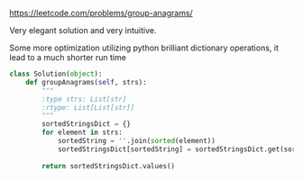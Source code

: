 https://leetcode.com/problems/group-anagrams/

Very elegant solution and very intuitive.


Some more optimization utilizing python brilliant dictionary operations, it lead to a much shorter run time


```python
class Solution(object):
    def groupAnagrams(self, strs):
        """
        :type strs: List[str]
        :rtype: List[List[str]]
        """    
        sortedStringsDict = {}
        for element in strs:
            sortedString = ''.join(sorted(element))
            sortedStringsDict[sortedString] = sortedStringsDict.get(sortedString, []) + [element]
            
        return sortedStringsDict.values()
```
